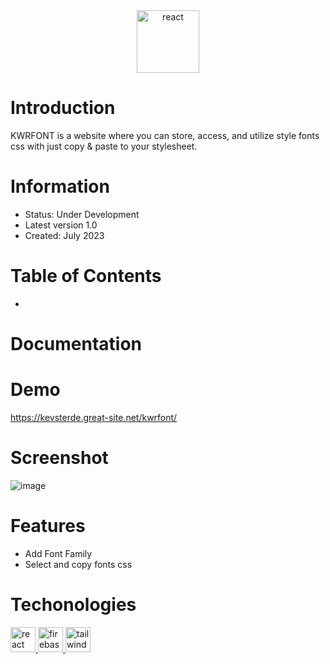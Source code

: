<div align="center">
  <img src="https://github.com/kevsterde/kevinfont/assets/96121161/abe2f178-7140-4aa3-b8c8-3623fa083d11" alt="react"  width="100" height="100"/>
</div>

# Introduction
KWRFONT is a website where you can store, access, and utilize style fonts css with just copy & paste to your stylesheet.

# Information
- Status: Under Development
- Latest version 1.0
- Created: July 2023
  
# Table of Contents
-
# Documentation

# Demo
<a href="https://kevsterde.great-site.net/kwrfont/" target="_blank" rel="noreferrer">https://kevsterde.great-site.net/kwrfont/  </a> 

# Screenshot
![image](https://github.com/kevsterde/kevinfont/assets/96121161/affb6d0c-1ee1-46c5-9f21-9f13738e4504)

# Features
- Add Font Family
- Select and copy fonts css

# Techonologies
<a href="https://react.dev/" target="_blank" rel="noreferrer"> <img src="https://www.vectorlogo.zone/logos/reactjs/reactjs-icon.svg" alt="react"  width="40" height="40"/> </a> 
<a href="https://firebase.google.com/" target="_blank" rel="noreferrer"> <img src="https://www.vectorlogo.zone/logos/firebase/firebase-icon.svg" alt="firebase" width="40"  height="40"/> </a> 
<a href="https://tailwindcss.com/" target="_blank" rel="noreferrer"> <img src="https://www.vectorlogo.zone/logos/tailwindcss/tailwindcss-icon.svg" alt="tailwind" width="40" height="40"/> </a> 

